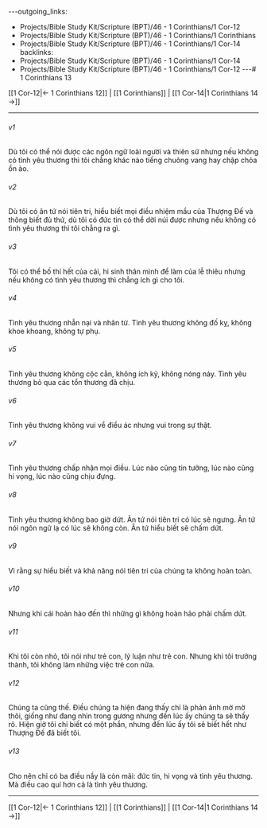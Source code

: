 ---outgoing_links:
  - Projects/Bible Study Kit/Scripture (BPT)/46 - 1 Corinthians/1 Cor-12
  - Projects/Bible Study Kit/Scripture (BPT)/46 - 1 Corinthians/1 Corinthians
  - Projects/Bible Study Kit/Scripture (BPT)/46 - 1 Corinthians/1 Cor-14
backlinks:
  - Projects/Bible Study Kit/Scripture (BPT)/46 - 1 Corinthians/1 Cor-14
  - Projects/Bible Study Kit/Scripture (BPT)/46 - 1 Corinthians/1 Cor-12
---# 1 Corinthians 13

[[1 Cor-12|← 1 Corinthians 12]] | [[1 Corinthians]] | [[1 Cor-14|1 Corinthians 14 →]]
***



###### v1 
Dù tôi có thể nói được các ngôn ngữ loài người và thiên sứ nhưng nếu không có tình yêu thương thì tôi chẳng khác nào tiếng chuông vang hay chập chỏa ồn ào. 

###### v2 
Dù tôi có ân tứ nói tiên tri, hiểu biết mọi điều nhiệm mầu của Thượng Đế và thông biết đủ thứ, dù tôi có đức tin có thể dời núi được nhưng nếu không có tình yêu thương thì tôi chẳng ra gì. 

###### v3 
Tôi có thể bố thí hết của cải, hi sinh thân mình để làm của lễ thiêu nhưng nếu không có tình yêu thương thì chẳng ích gì cho tôi. 

###### v4 
Tình yêu thương nhẫn nại và nhân từ. Tình yêu thương không đố kỵ, không khoe khoang, không tự phụ. 

###### v5 
Tình yêu thương không cộc cằn, không ích kỷ, không nóng nảy. Tình yêu thương bỏ qua các tổn thương đã chịu. 

###### v6 
Tình yêu thương không vui về điều ác nhưng vui trong sự thật. 

###### v7 
Tình yêu thương chấp nhận mọi điều. Lúc nào cũng tin tưởng, lúc nào cũng hi vọng, lúc nào cũng chịu đựng. 

###### v8 
Tình yêu thương không bao giờ dứt. Ân tứ nói tiên tri có lúc sẽ ngưng. Ân tứ nói ngôn ngữ lạ có lúc sẽ không còn. Ân tứ hiểu biết sẽ chấm dứt. 

###### v9 
Vì rằng sự hiểu biết và khả năng nói tiên tri của chúng ta không hoàn toàn. 

###### v10 
Nhưng khi cái hoàn hảo đến thì những gì không hoàn hảo phải chấm dứt. 

###### v11 
Khi tôi còn nhỏ, tôi nói như trẻ con, lý luận như trẻ con. Nhưng khi tôi trưởng thành, tôi không làm những việc trẻ con nữa. 

###### v12 
Chúng ta cũng thế. Điều chúng ta hiện đang thấy chỉ là phản ảnh mờ mờ thôi, giống như đang nhìn trong gương nhưng đến lúc ấy chúng ta sẽ thấy rõ. Hiện giờ tôi chỉ biết có một phần, nhưng đến lúc ấy tôi sẽ biết hết như Thượng Đế đã biết tôi. 

###### v13 
Cho nên chỉ có ba điều nầy là còn mãi: đức tin, hi vọng và tình yêu thương. Mà điều cao quí hơn cả là tình yêu thương.

***
[[1 Cor-12|← 1 Corinthians 12]] | [[1 Corinthians]] | [[1 Cor-14|1 Corinthians 14 →]]

